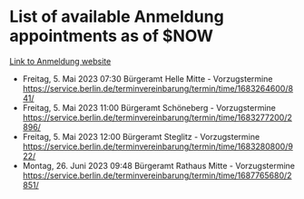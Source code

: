 # List of available Anmeldung appointments as of $NOW
[Link to Anmeldung website](https://service.berlin.de/terminvereinbarung/termin/tag.php?termin=1&anliegen[]=120686&dienstleisterlist=122210,122217,327316,122219,327312,122227,327314,122231,327346,122243,327348,122254,122252,329742,122260,329745,122262,329748,122271,327278,122273,327274,122277,327276,330436,122280,327294,122282,327290,122284,327292,122291,327270,122285,327266,122286,327264,122296,327268,150230,329760,122297,327286,122294,327284,122312,329763,122314,329775,122304,327330,122311,327334,122309,327332,317869,122281,327352,122279,329772,122283,122276,327324,122274,327326,122267,329766,122246,327318,122251,327320,122257,327322,122208,327298,122226,327300&herkunft=http%3A%2F%2Fservice.berlin.de%2Fdienstleistung%2F120686%2F)
- Freitag, 5. Mai 2023 07:30 Bürgeramt Helle Mitte - Vorzugstermine https://service.berlin.de/terminvereinbarung/termin/time/1683264600/841/
- Freitag, 5. Mai 2023 11:00 Bürgeramt Schöneberg - Vorzugstermine https://service.berlin.de/terminvereinbarung/termin/time/1683277200/2896/
- Freitag, 5. Mai 2023 12:00 Bürgeramt Steglitz - Vorzugstermine https://service.berlin.de/terminvereinbarung/termin/time/1683280800/922/
- Montag, 26. Juni 2023 09:48 Bürgeramt Rathaus Mitte - Vorzugstermine https://service.berlin.de/terminvereinbarung/termin/time/1687765680/2851/
